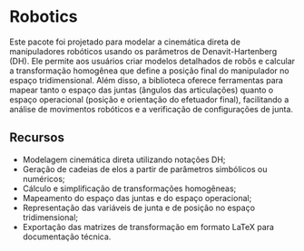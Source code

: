 # Robotics

Este pacote foi projetado para modelar a cinemática direta de manipuladores robóticos usando os parâmetros de Denavit-Hartenberg (DH). Ele permite aos usuários criar modelos detalhados de robôs e calcular a transformação homogênea que define a posição final do manipulador no espaço tridimensional. Além disso, a biblioteca oferece ferramentas para mapear tanto o espaço das juntas (ângulos das articulações) quanto o espaço operacional (posição e orientação do efetuador final), facilitando a análise de movimentos robóticos e a verificação de configurações de junta.


## Recursos

- Modelagem cinemática direta utilizando notações DH;
- Geração de cadeias de elos a partir de parâmetros simbólicos ou numéricos;
- Cálculo e simplificação de transformações homogêneas;
- Mapeamento do espaço das juntas e do espaço operacional;
- Representação das variáveis de junta e de posição no espaço tridimensional;
- Exportação das matrizes de transformação em formato LaTeX para documentação técnica.
